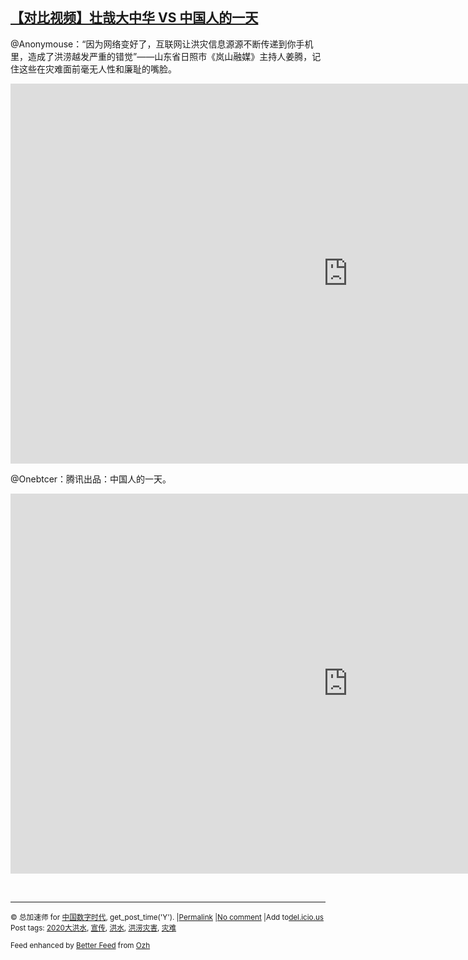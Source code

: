 <!--1594719270000-->
[【对比视频】壮哉大中华 VS 中国人的一天](https://chinadigitaltimes.net/chinese/2020/07/%e3%80%90%e5%af%b9%e6%af%94%e8%a7%86%e9%a2%91%e3%80%91%e5%a3%ae%e5%93%89%e5%a4%a7%e4%b8%ad%e5%8d%8e-vs-%e4%b8%ad%e5%9b%bd%e4%ba%ba%e7%9a%84%e4%b8%80%e5%a4%a9/)
------

<p>@Anonymouse：“因为网络变好了，互联网让洪灾信息源源不断传递到你手机里，造成了洪涝越发严重的错觉”——山东省日照市《岚山融媒》主持人姜腾，记住这些在灾难面前毫无人性和廉耻的嘴脸。</p><p><iframe title="山东官方媒体：中国水利 大国重器 我们做到了" width="1080" height="608" src="https://www.youtube.com/embed/hdfNr3gOVcI?feature=oembed" frameborder="0" allow="accelerometer; autoplay; encrypted-media; gyroscope; picture-in-picture" allowfullscreen></iframe></p><p>@Onebtcer：腾讯出品：中国人的一天。</p><p><iframe title="腾讯出品：洪水下中国人的一天" width="1080" height="608" src="https://www.youtube.com/embed/ddE0QdokEH4?feature=oembed" frameborder="0" allow="accelerometer; autoplay; encrypted-media; gyroscope; picture-in-picture" allowfullscreen></iframe></p><p>&nbsp;</p><hr /><p><small>&copy; 总加速师 for <a href="https://chinadigitaltimes.net/chinese">中国数字时代</a>, get_post_time('Y'). |<a href="https://chinadigitaltimes.net/chinese/2020/07/%e3%80%90%e5%af%b9%e6%af%94%e8%a7%86%e9%a2%91%e3%80%91%e5%a3%ae%e5%93%89%e5%a4%a7%e4%b8%ad%e5%8d%8e-vs-%e4%b8%ad%e5%9b%bd%e4%ba%ba%e7%9a%84%e4%b8%80%e5%a4%a9/">Permalink</a> |<a href="https://chinadigitaltimes.net/chinese/2020/07/%e3%80%90%e5%af%b9%e6%af%94%e8%a7%86%e9%a2%91%e3%80%91%e5%a3%ae%e5%93%89%e5%a4%a7%e4%b8%ad%e5%8d%8e-vs-%e4%b8%ad%e5%9b%bd%e4%ba%ba%e7%9a%84%e4%b8%80%e5%a4%a9/#comments">No comment</a> |Add to<a href="http://del.icio.us/post?url=https://chinadigitaltimes.net/chinese/2020/07/%e3%80%90%e5%af%b9%e6%af%94%e8%a7%86%e9%a2%91%e3%80%91%e5%a3%ae%e5%93%89%e5%a4%a7%e4%b8%ad%e5%8d%8e-vs-%e4%b8%ad%e5%9b%bd%e4%ba%ba%e7%9a%84%e4%b8%80%e5%a4%a9/&amp;title=【对比视频】壮哉大中华 VS 中国人的一天">del.icio.us</a><br/>Post tags: <a href="https://chinadigitaltimes.net/chinese/tag/2020%e5%a4%a7%e6%b4%aa%e6%b0%b4/" rel="tag">2020大洪水</a>, <a href="https://chinadigitaltimes.net/chinese/tag/%e5%ae%a3%e4%bc%a0/" rel="tag">宣传</a>, <a href="https://chinadigitaltimes.net/chinese/tag/%e6%b4%aa%e6%b0%b4/" rel="tag">洪水</a>, <a href="https://chinadigitaltimes.net/chinese/tag/%e6%b4%aa%e6%b6%9d%e7%81%be%e5%ae%b3/" rel="tag">洪涝灾害</a>, <a href="https://chinadigitaltimes.net/chinese/tag/%e7%81%be%e9%9a%be/" rel="tag">灾难</a><br/></small></p><p><small>Feed enhanced by <a href='http://planetozh.com/blog/my-projects/wordpress-plugin-better-feed-rss/'>Better Feed</a> from  <a href='http://planetozh.com/blog/'>Ozh</a></small></p>
